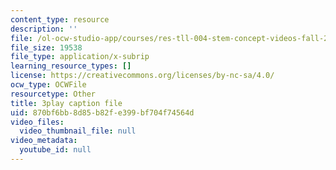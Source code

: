 ```yaml
---
content_type: resource
description: ''
file: /ol-ocw-studio-app/courses/res-tll-004-stem-concept-videos-fall-2013/870bf6bb8d85b82fe399bf704f74564d_FXWZr3mscUo.srt
file_size: 19538
file_type: application/x-subrip
learning_resource_types: []
license: https://creativecommons.org/licenses/by-nc-sa/4.0/
ocw_type: OCWFile
resourcetype: Other
title: 3play caption file
uid: 870bf6bb-8d85-b82f-e399-bf704f74564d
video_files:
  video_thumbnail_file: null
video_metadata:
  youtube_id: null
---
```

